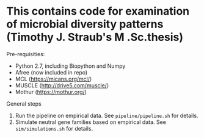 # This contains code for examination of microbial diversity patterns (Timothy J. Straub's M .Sc.thesis)

Pre-requisities:
* Python 2.7, including Biopython and Numpy
* Afree (now included in repo)
* MCL (https://micans.org/mcl/)
* MUSCLE (http://drive5.com/muscle/)
* Mothur (https://mothur.org/)

General steps
1. Run the pipeline on empirical data. See `pipeline/pipeline.sh` for details.
2. Simulate neutral gene families based on empirical data. See `sim/simulations.sh` for details.

